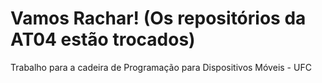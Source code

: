 # Vamos Rachar! (Os repositórios da AT04 estão trocados)
 Trabalho para a cadeira de Programação para Dispositivos Móveis - UFC
